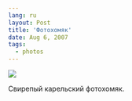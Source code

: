 ```yaml
---
lang: ru
layout: Post
title: 'Фотохомяк'
date: Aug 6, 2007
tags:
  - photos
---
```


![](photo://Sapegin_Artem_20D_2007-07-13_410-1041)

Свирепый карельский фотохомяк.
